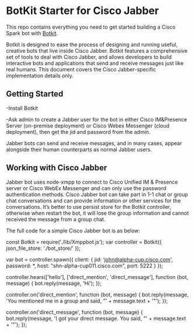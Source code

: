 
# **BotKit Starter for Cisco Jabber**

This repo contains everything you need to get started building a Cisco Spark bot with [Botkit](https://botkit.ai/).

Botkit is designed to ease the process of designing and running useful, creative bots that live inside Cisco Jabber.
Botkit features a comprehensive set of tools to deal with Cisco Jabber, and allows developers to build interactive bots and applications that send and receive messages just like real humans.
This document covers the Cisco Jabber-specific implementation details only.

## **Getting Started**

-Install Botkit

-Ask admin to create a Jabber user for the bot in either Cisco IM&Presence Server (on-premise deployment) or Cisco Webex Messenger (cloud deployment), then get the jid and password from the admin.

Jabber bots can send and receive messages, and in many cases, appear alongside their human counterparts as normal Jabber users.

## **Working with Cisco Jabber**
Jabber bot uses node-xmpp to connect to Cisco Unified IM & Presence server or Cisco WebEx Messenger and can only use the password authentication methods. Cisco Jabber bot can take part in 1-1 chat or group chat conversations and can provide information or other services for the conversations. It’s better to use persist store for the Botkit controller, otherwise when restart the bot, it will lose the group information and cannot received the message from a group chat.

The full code for a simple Cisco Jabber bot is as below:

const Botkit = require('./lib/Xmppbot.js');
var controller = Botkit({
    json_file_store: './bot_store/'
});

var bot = controller.spawn({
    client: {
        jid: ‘john@alpha-cup.cisco.com',
        password: *,
        host: "shn-alpha-cup011.cisco.com",
        port: 5222
    }
});

controller.hears(\['hello'\], \['direct_mention', 'direct_message'\], function (bot, message) {
    bot.reply(message, 'Hi');
});

controller.on('direct_mention', function (bot, message) {
    bot.reply(message, 'You mentioned me in a group and said, "' + message.text + '"');
});

controller.on('direct_message', function (bot, message) {
    bot.reply(message, 'I got your direct message. You said, "' + message.text + '"');
});
